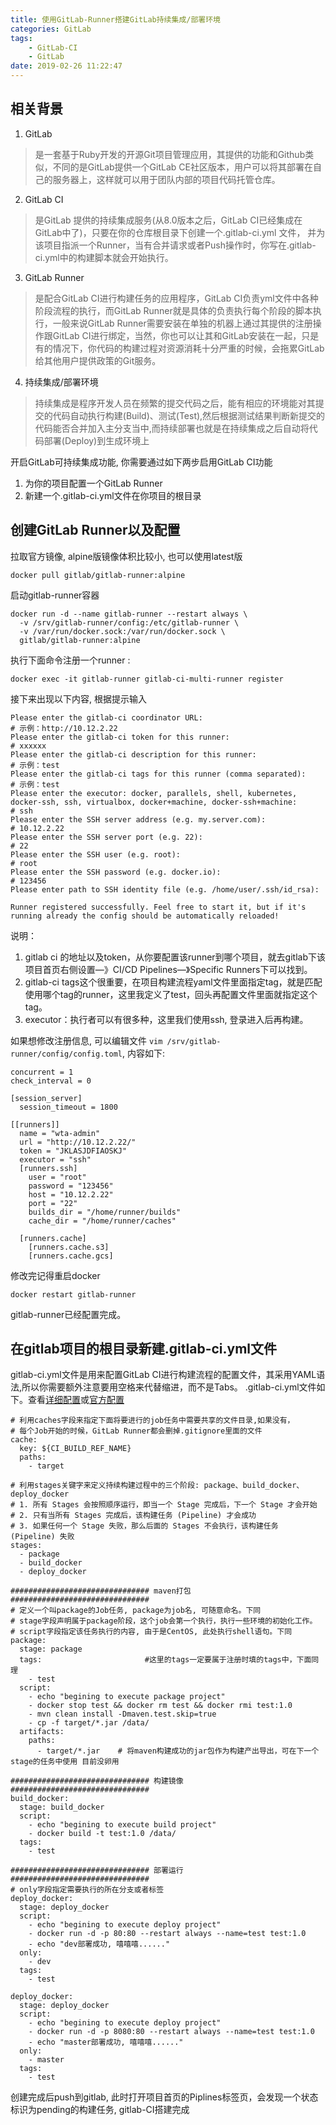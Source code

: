 ```yaml
---
title: 使用GitLab-Runner搭建GitLab持续集成/部署环境
categories: GitLab
tags: 
    - GitLab-CI
    - GitLab
date: 2019-02-26 11:22:47
---
```


相关背景
------
1. GitLab
> 是一套基于Ruby开发的开源Git项目管理应用，其提供的功能和Github类似，不同的是GitLab提供一个GitLab CE社区版本，用户可以将其部署在自己的服务器上，这样就可以用于团队内部的项目代码托管仓库。

2. GitLab CI
> 是GitLab 提供的持续集成服务(从8.0版本之后，GitLab CI已经集成在GitLab中了)，只要在你的仓库根目录下创建一个.gitlab-ci.yml 文件， 并为该项目指派一个Runner，当有合并请求或者Push操作时，你写在.gitlab-ci.yml中的构建脚本就会开始执行。

3. GitLab Runner
> 是配合GitLab CI进行构建任务的应用程序，GitLab CI负责yml文件中各种阶段流程的执行，而GitLab Runner就是具体的负责执行每个阶段的脚本执行，一般来说GitLab Runner需要安装在单独的机器上通过其提供的注册操作跟GitLab CI进行绑定，当然，你也可以让其和GitLab安装在一起，只是有的情况下，你代码的构建过程对资源消耗十分严重的时候，会拖累GitLab给其他用户提供政策的Git服务。

4. 持续集成/部署环境
> 持续集成是程序开发人员在频繁的提交代码之后，能有相应的环境能对其提交的代码自动执行构建(Build)、测试(Test),然后根据测试结果判断新提交的代码能否合并加入主分支当中,而持续部署也就是在持续集成之后自动将代码部署(Deploy)到生成环境上

开启GitLab可持续集成功能, 你需要通过如下两步启用GitLab CI功能


1. 为你的项目配置一个GitLab Runner
2. 新建一个.gitlab-ci.yml文件在你项目的根目录

创建GitLab Runner以及配置
------------------------

拉取官方镜像, alpine版镜像体积比较小, 也可以使用latest版
```
docker pull gitlab/gitlab-runner:alpine
```

启动gitlab-runner容器
```
docker run -d --name gitlab-runner --restart always \
  -v /srv/gitlab-runner/config:/etc/gitlab-runner \
  -v /var/run/docker.sock:/var/run/docker.sock \
  gitlab/gitlab-runner:alpine
```

执行下面命令注册一个runner :
```
docker exec -it gitlab-runner gitlab-ci-multi-runner register
```

接下来出现以下内容, 根据提示输入
```
Please enter the gitlab-ci coordinator URL:
# 示例：http://10.12.2.22
Please enter the gitlab-ci token for this runner:
# xxxxxx
Please enter the gitlab-ci description for this runner:
# 示例：test
Please enter the gitlab-ci tags for this runner (comma separated):
# 示例：test
Please enter the executor: docker, parallels, shell, kubernetes, docker-ssh, ssh, virtualbox, docker+machine, docker-ssh+machine:
# ssh
Please enter the SSH server address (e.g. my.server.com):
# 10.12.2.22
Please enter the SSH server port (e.g. 22):
# 22  
Please enter the SSH user (e.g. root):
# root
Please enter the SSH password (e.g. docker.io):
# 123456
Please enter path to SSH identity file (e.g. /home/user/.ssh/id_rsa):

Runner registered successfully. Feel free to start it, but if it's running already the config should be automatically reloaded!
```

说明： 
 1. gitlab ci 的地址以及token，从你要配置该runner到哪个项目，就去gitlab下该项目首页右侧设置—》CI/CD Pipelines—》Specific Runners下可以找到。 
 2. gitlab-ci tags这个很重要，在项目构建流程yaml文件里面指定tag，就是匹配使用哪个tag的runner，这里我定义了test，回头再配置文件里面就指定这个tag。 
 3. executor：执行者可以有很多种，这里我们使用ssh, 登录进入后再构建。 

如果想修改注册信息, 可以编辑文件 `vim /srv/gitlab-runner/config/config.toml`, 内容如下:
```
concurrent = 1
check_interval = 0

[session_server]
  session_timeout = 1800

[[runners]]
  name = "wta-admin"
  url = "http://10.12.2.22/"
  token = "JKLASJDFIAOSKJ"
  executor = "ssh"
  [runners.ssh]
    user = "root"
    password = "123456"
    host = "10.12.2.22"
    port = "22"
    builds_dir = "/home/runner/builds"
    cache_dir = "/home/runner/caches"

  [runners.cache]
    [runners.cache.s3]
    [runners.cache.gcs]
```

修改完记得重启docker
```
docker restart gitlab-runner
```

gitlab-runner已经配置完成。

在gitlab项目的根目录新建.gitlab-ci.yml文件
---------------------------------

gitlab-ci.yml文件是用来配置GitLab CI进行构建流程的配置文件，其采用YAML语法,所以你需要额外注意要用空格来代替缩进，而不是Tabs。
.gitlab-ci.yml文件如下。查看[详细配置](https://segmentfault.com/a/1190000011890710)或[官方配置](https://docs.gitlab.com/ce/ci/yaml/README.html)

```
# 利用caches字段来指定下面将要进行的job任务中需要共享的文件目录,如果没有，
# 每个Job开始的时候，GitLab Runner都会删掉.gitignore里面的文件
cache:
  key: ${CI_BUILD_REF_NAME}
  paths:
    - target

# 利用stages关键字来定义持续构建过程中的三个阶段: package、build_docker、deploy_docker
# 1. 所有 Stages 会按照顺序运行，即当一个 Stage 完成后，下一个 Stage 才会开始
# 2. 只有当所有 Stages 完成后，该构建任务 (Pipeline) 才会成功
# 3. 如果任何一个 Stage 失败，那么后面的 Stages 不会执行，该构建任务 (Pipeline) 失败
stages:
  - package
  - build_docker
  - deploy_docker

############################### maven打包 ###############################
# 定义一个叫package的Job任务, package为job名, 可随意命名。下同
# stage字段声明属于package阶段，这个job会第一个执行，执行一些环境的初始化工作。
# script字段指定该任务执行的内容, 由于是CentOS, 此处执行shell语句。下同
package:
  stage: package
  tags:                       #这里的tags一定要属于注册时填的tags中，下面同理
    - test
  script:
    - echo "begining to execute package project"
    - docker stop test && docker rm test && docker rmi test:1.0
    - mvn clean install -Dmaven.test.skip=true
    - cp -f target/*.jar /data/
  artifacts:
    paths:
      - target/*.jar    # 将maven构建成功的jar包作为构建产出导出，可在下一个stage的任务中使用 目前没卵用

############################### 构建镜像 ############################### 
build_docker:
  stage: build_docker
  script:
    - echo "begining to execute build project"
    - docker build -t test:1.0 /data/
  tags:
    - test

############################### 部署运行 ############################### 
# only字段指定需要执行的所在分支或者标签
deploy_docker:
  stage: deploy_docker
  script:
    - echo "begining to execute deploy project"
    - docker run -d -p 80:80 --restart always --name=test test:1.0
    - echo "dev部署成功, 嘻嘻嘻......"
  only:
    - dev
  tags:
    - test

deploy_docker:
  stage: deploy_docker
  script:
    - echo "begining to execute deploy project"
    - docker run -d -p 8080:80 --restart always --name=test test:1.0
    - echo "master部署成功, 嘻嘻嘻......"
  only:
    - master
  tags:
    - test
```

创建完成后push到gitlab, 此时打开项目首页的Piplines标签页，会发现一个状态标识为pending的构建任务, gitlab-CI搭建完成